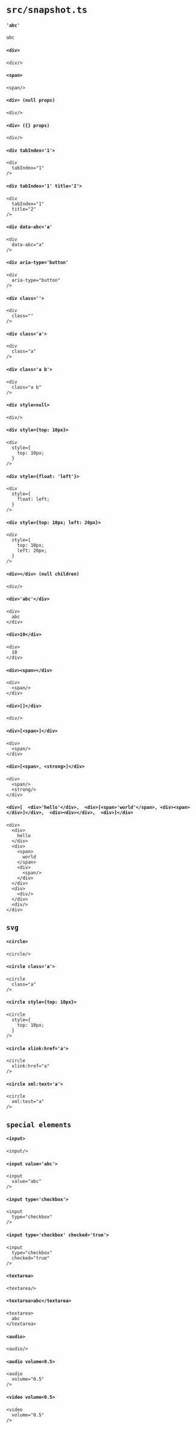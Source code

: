 # `src/snapshot.ts`

#### `'abc'`

    abc

#### `<div>`

    <div/>

#### `<span>`

    <span/>

#### `<div> (null props)`

    <div/>

#### `<div> ({} props)`

    <div/>

#### `<div tabIndex='1'>`

    <div
      tabIndex="1"
    />

#### `<div tabIndex='1' title='2'>`

    <div
      tabIndex="1"
      title="2"
    />

#### `<div data-abc='a'`

    <div
      data-abc="a"
    />

#### `<div aria-type='button'`

    <div
      aria-type="button"
    />

#### `<div class=''>`

    <div
      class=""
    />

#### `<div class='a'>`

    <div
      class="a"
    />

#### `<div class='a b'>`

    <div
      class="a b"
    />

#### `<div style=null>`

    <div/>

#### `<div style={top: 10px}>`

    <div
      style={
        top: 10px;
      }
    />

#### `<div style={float: 'left'}>`

    <div
      style={
        float: left;
      }
    />

#### `<div style={top: 10px; left: 20px}>`

    <div
      style={
        top: 10px;
        left: 20px;
      }
    />

#### `<div></div> (null children)`

    <div/>

#### `<div>'abc'</div>`

    <div>
      abc
    </div>

#### `<div>10</div>`

    <div>
      10
    </div>

#### `<div><span></div>`

    <div>
      <span/>
    </div>

#### `<div>[]</div>`

    <div/>

#### `<div>[<span>]</div>`

    <div>
      <span/>
    </div>

#### `<div>[<span>, <strong>]</div>`

    <div>
      <span/>
      <strong/>
    </div>

#### `<div>[  <div>'hello'</div>,  <div>[<span>'world'</span>, <div><span></div>]</div>,  <div><div></div>,  <div>]</div>`

    <div>
      <div>
        hello
      </div>
      <div>
        <span>
          world
        </span>
        <div>
          <span/>
        </div>
      </div>
      <div>
        <div/>
      </div>
      <div/>
    </div>

## `svg`

####   `<circle>`

    <circle/>

####   `<circle class='a'>`

    <circle
      class="a"
    />

####   `<circle style={top: 10px}>`

    <circle
      style={
        top: 10px;
      }
    />

####   `<circle xlink:href='a'>`

    <circle
      xlink:href="a"
    />

####   `<circle xml:text='a'>`

    <circle
      xml:test="a"
    />

## `special elements`

####   `<input>`

    <input/>

####   `<input value='abc'>`

    <input
      value="abc"
    />

####   `<input type='checkbox'>`

    <input
      type="checkbox"
    />

####   `<input type='checkbox' checked='true'>`

    <input
      type="checkbox"
      checked="true"
    />

####   `<textarea>`

    <textarea/>

####   `<textarea>abc</textarea>`

    <textarea>
      abc
    </textarea>

####   `<audio>`

    <audio/>

####   `<audio volume=0.5>`

    <audio
      volume="0.5"
    />

####   `<video volume=0.5>`

    <video
      volume="0.5"
    />

